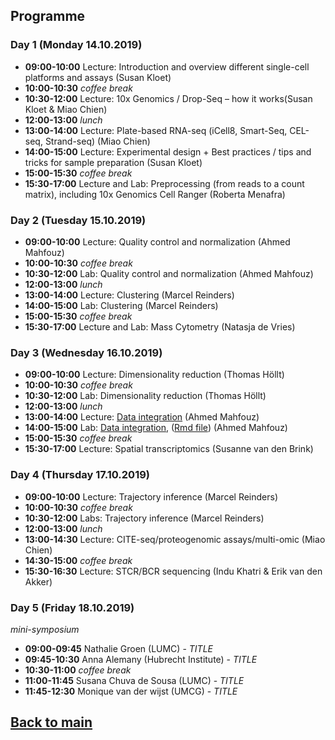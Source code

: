 ## Programme

### Day 1 (Monday 14.10.2019)
- **09:00-10:00** Lecture: Introduction and overview different single-cell platforms and assays (Susan Kloet)
- **10:00-10:30** _coffee break_
- **10:30-12:00** Lecture: 10x Genomics / Drop-Seq – how it works(Susan Kloet & Miao Chien)
- **12:00-13:00** _lunch_
- **13:00-14:00** Lecture: Plate-based RNA-seq (iCell8, Smart-Seq, CEL-seq, Strand-seq) (Miao Chien)
- **14:00-15:00** Lecture: Experimental design + Best practices / tips and tricks for sample preparation (Susan Kloet)
- **15:00-15:30** _coffee break_
- **15:30-17:00** Lecture and Lab: Preprocessing (from reads to a count matrix), including 10x Genomics Cell Ranger (Roberta Menafra)

<!-- | When | What | Who | Where |
| ------------- | ------------- | ------------- | ------------- |
|09:00-10:00 |Lecture: Overview different single-cell platforms and assays | Susan Kloet | Ae-4.06 |
|10:00-10:30 |_coffee break_ |  | Ae-4.06 |
|10:30-12:00 |Lecture: 10x Genomics / Drop-Seq – how it works | Susan Kloet & Miao Chien | Ae-4.06 |
|12:00-13:00 |_lunch_ |  | Ae-4.06 |
|13:00-14:00 |Lecture: Plate-based RNA-seq | Miao Chien | Ae-3.21 |
|14:00-15:00 |Lecture: Experimental design & Best practices for sample preparation | Susan Kloet | Ae-3.21 |
|15:00-15:30 |_coffee break_ | | Ae-3.21 |
|15:30-17:00 |Lecture and Lab: Preprocessing (from reads to a count matrix) | Roberta Menafra | Ae-3.21 | -->

### Day 2 (Tuesday 15.10.2019)
- **09:00-10:00**	Lecture: Quality control and normalization (Ahmed Mahfouz)
- **10:00-10:30** _coffee break_
- **10:30-12:00**	Lab: Quality control and normalization (Ahmed Mahfouz)
- **12:00-13:00** _lunch_
- **13:00-14:00** Lecture: Clustering (Marcel Reinders)
- **14:00-15:00**	Lab: Clustering (Marcel Reinders)
- **15:00-15:30** _coffee break_
- **15:30-17:00**	Lecture and Lab: Mass Cytometry (Natasja de Vries)

### Day 3 (Wednesday 16.10.2019)
- **09:00-10:00**	Lecture: Dimensionality reduction (Thomas Höllt)
- **10:00-10:30** _coffee break_
- **10:30-12:00**	Lab: Dimensionality reduction (Thomas Höllt)
- **12:00-13:00** _lunch_
- **13:00-14:00**	Lecture: [Data integration](session-integration/Data_Integration.pdf) (Ahmed Mahfouz)
- **14:00-15:00**	Lab: [Data integration](session-integration/Data_Integration.md), ([Rmd file](session-integration/Data_Integration.Rmd)) (Ahmed Mahfouz)
- **15:00-15:30** _coffee break_
- **15:30-17:00**	Lecture: Spatial transcriptomics (Susanne van den Brink)

### Day 4 (Thursday 17.10.2019)
- **09:00-10:00**	Lecture: Trajectory inference (Marcel Reinders)
- **10:00-10:30** _coffee break_
- **10:30-12:00**	Labs: Trajectory inference (Marcel Reinders)
- **12:00-13:00** _lunch_
- **13:00-14:30**	Lecture: CITE-seq/proteogenomic assays/multi-omic (Miao Chien)
- **14:30-15:00** _coffee break_
- **15:30-16:30**	Lecture: STCR/BCR sequencing (Indu Khatri & Erik van den Akker)

### Day 5 (Friday 18.10.2019)
_mini-symposium_
- **09:00-09:45** Nathalie Groen (LUMC) - _TITLE_
- **09:45-10:30** Anna Alemany (Hubrecht Institute) - _TITLE_
- **10:30-11:00** _coffee break_
- **11:00-11:45** Susana Chuva de Sousa (LUMC) - _TITLE_
- **11:45-12:30** Monique van der wijst (UMCG) - _TITLE_

## [Back to main](README.md)
